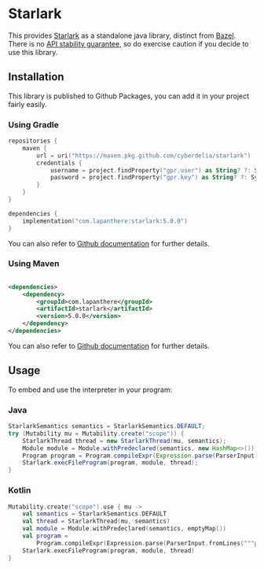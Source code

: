 # Starlark

This provides [Starlark](https://github.com/bazelbuild/starlark#overview) as a standalone java library, distinct
from [Bazel](https://github.com/bazelbuild/bazel). There is
no [API stability guarantee](https://github.com/bazelbuild/bazel/issues/2367#issuecomment-778694264), so do exercise
caution if you decide to use this library.

## Installation

This library is published to Github Packages, you can add it in your project fairly easily.

### Using Gradle

```kotlin
repositories {
    maven {
        url = uri("https://maven.pkg.github.com/cyberdelia/starlark")
        credentials {
            username = project.findProperty("gpr.user") as String? ?: System.getenv("GITHUB_USERNAME")
            password = project.findProperty("gpr.key") as String? ?: System.getenv("GITHUB_TOKEN")
        }
    }
}

dependencies {
    implementation("com.lapanthere:starlark:5.0.0")
}
```

You can also refer
to [Github documentation](https://docs.github.com/en/packages/working-with-a-github-packages-registry/working-with-the-gradle-registry#using-a-published-package)
for further details.

### Using Maven

 ```xml

 <dependencies>
     <dependency>
         <groupId>com.lapanthere</groupId>
         <artifactId>starlark</artifactId>
         <version>5.0.0</version>
     </dependency>
 </dependencies>
 ```

You can also refer
to [Github documentation](https://docs.github.com/en/packages/working-with-a-github-packages-registry/working-with-the-apache-maven-registry#installing-a-package)
for further details.

## Usage

To embed and use the interpreter in your program:

### Java

```java
StarlarkSemantics semantics = StarlarkSemantics.DEFAULT;
try (Mutability mu = Mutability.create("scope")) {
    StarlarkThread thread = new StarlarkThread(mu, semantics);
    Module module = Module.withPredeclared(semantics, new HashMap<>());
    Program program = Program.compileExpr(Expression.parse(ParserInput.fromLines("print('hello')")), module, FileOptions.DEFAULT);
    Starlark.execFileProgram(program, module, thread);
}
```

### Kotlin

```kotlin
Mutability.create("scope").use { mu ->
    val semantics = StarlarkSemantics.DEFAULT
    val thread = StarlarkThread(mu, semantics)
    val module = Module.withPredeclared(semantics, emptyMap())
    val program =
        Program.compileExpr(Expression.parse(ParserInput.fromLines("""print("hello")""")), module, FileOptions.DEFAULT)
    Starlark.execFileProgram(program, module, thread)
}
```
